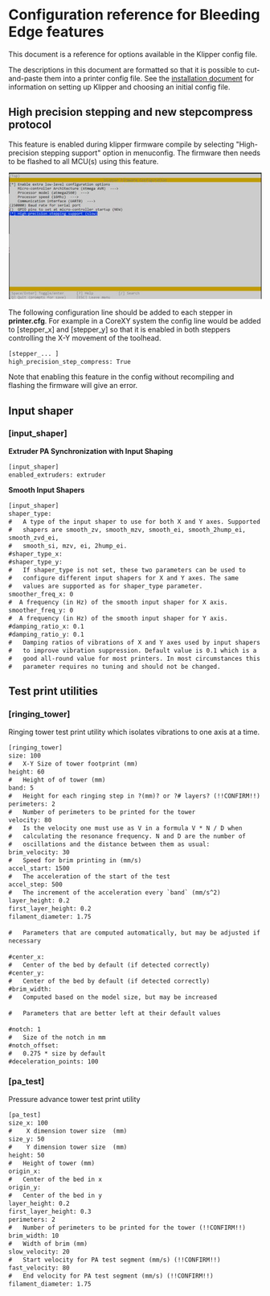 # Configuration reference for Bleeding Edge features

This document is a reference for options available in the Klipper
config file.

The descriptions in this document are formatted so that it is possible
to cut-and-paste them into a printer config file. See the
[installation document](Installation.md) for information on setting up
Klipper and choosing an initial config file.

## High precision stepping and new stepcompress protocol

This feature is enabled during klipper firmware compile 
by selecting "High-precision stepping support" option in menuconfig. 
The firmware then needs to be flashed to all MCU(s) using this feature.

![make_menuconfig](img/high-precision-menu-makeconfig.jpg)

The following configuration line should be added to each stepper in **printer.cfg**. 
For example in a CoreXY system the config line would be added to [stepper_x] and [stepper_y] 
so that it is enabled in both steppers controlling the X-Y movement of the toolhead.
```
[stepper_... ]
high_precision_step_compress: True
```
Note that enabling this feature in the config without recompiling and flashing the firmware will give an error.

## Input shaper

### [input_shaper] 
**Extruder PA Synchronization with Input Shaping**


```
[input_shaper] 
enabled_extruders: extruder
```

**Smooth Input Shapers**


```
[input_shaper]
shaper_type: 
#   A type of the input shaper to use for both X and Y axes. Supported
#   shapers are smooth_zv, smooth_mzv, smooth_ei, smooth_2hump_ei, smooth_zvd_ei,
#   smooth_si, mzv, ei, 2hump_ei.
#shaper_type_x:
#shaper_type_y:
#   If shaper_type is not set, these two parameters can be used to
#   configure different input shapers for X and Y axes. The same
#   values are supported as for shaper_type parameter.
smoother_freq_x: 0
#  A frequency (in Hz) of the smooth input shaper for X axis.
smoother_freq_y: 0
#  A frequency (in Hz) of the smooth input shaper for Y axis.
#damping_ratio_x: 0.1
#damping_ratio_y: 0.1
#   Damping ratios of vibrations of X and Y axes used by input shapers
#   to improve vibration suppression. Default value is 0.1 which is a
#   good all-round value for most printers. In most circumstances this
#   parameter requires no tuning and should not be changed.
```

## Test print utilities

### [ringing_tower]
Ringing tower test print utility which isolates vibrations to one axis at a time.


```
[ringing_tower]
size: 100
#   X-Y Size of tower footprint (mm) 
height: 60
#   Height of of tower (mm)
band: 5
#   Height for each ringing step in ?(mm)? or ?# layers? (!!CONFIRM!!)
perimeters: 2
#   Number of perimeters to be printed for the tower
velocity: 80
#   Is the velocity one must use as V in a formula V * N / D when
#   calculating the resonance frequency. N and D are the number of
#   oscillations and the distance between them as usual:
brim_velocity: 30
#   Speed for brim printing in (mm/s)
accel_start: 1500
#   The acceleration of the start of the test
accel_step: 500
#   The increment of the acceleration every `band` (mm/s^2)
layer_height: 0.2
first_layer_height: 0.2
filament_diameter: 1.75

#   Parameters that are computed automatically, but may be adjusted if necessary

#center_x:
#   Center of the bed by default (if detected correctly)
#center_y:
#   Center of the bed by default (if detected correctly)
#brim_width:
#   Computed based on the model size, but may be increased

#   Parameters that are better left at their default values

#notch: 1
#   Size of the notch in mm
#notch_offset: 
#   0.275 * size by default
#deceleration_points: 100
```

### [pa_test]
Pressure advance tower test print utility


```
[pa_test]
size_x: 100
#    X dimension tower size  (mm)
size_y: 50
#    Y dimension tower size  (mm)
height: 50
#   Height of tower (mm)
origin_x:
#   Center of the bed in x
origin_y:
#   Center of the bed in y
layer_height: 0.2
first_layer_height: 0.3
perimeters: 2
#   Number of perimeters to be printed for the tower (!!CONFIRM!!)
brim_width: 10
#   Width of brim (mm)
slow_velocity: 20
#   Start velocity for PA test segment (mm/s) (!!CONFIRM!!)
fast_velocity: 80
#   End velocity for PA test segment (mm/s) (!!CONFIRM!!)
filament_diameter: 1.75
```


